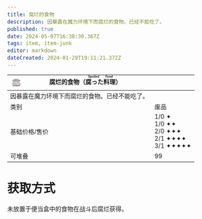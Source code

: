 ```yaml
---
title: 腐烂的食物
description: 因暴露在魔力环境下而腐烂的食物。已经不能吃了。
published: true
date: 2024-05-07T16:38:30.367Z
tags: item, item-junk
editor: markdown
dateCreated: 2024-01-29T19:11:21.372Z
---
```


| <img style="float: left; image-rendering: pixelated;" src="/assets/global/items/spoiled_food.png" alt="物品图标" />腐烂的食物（<ruby>腐った料理<rt>Spoiled Food</rt></ruby>） ||
| - | - |
| 因暴露在魔力环境下而腐烂的食物。已经不能吃了。 ||
| 类别 | 废品 |
| 基础价格/售价 | 1/0 ✦<br>1/0 ✦✦<br>2/0 ✦✦✦<br>2/1 ✦✦✦✦<br>3/1 ✦✦✦✦✦ |
| 可堆叠 | 99 |

# 获取方式
未放置于便当盒中的食物在战斗后腐烂获得。